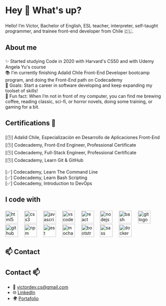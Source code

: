 <h1 align="left">Hey 👋 What's up?</h1>

###

<p align="left">
  Hello! I’m Victor, Bachelor of English, ESL teacher, interpreter, self-taught programmer, and trainee front-end developer from Chile 🇨🇱.
</p>

###

<h2 align="left">About me</h2>

###

<p align="left">
  ✨ Started studying Code in 2020 with Harvard's CS50 and with Udemy Angela Yu's course<br>
  📚 I'm currently finishing Adalid Chile Front-End Developer bootcamp program, and doing the Front-End path on Codecademy<br>
  🎯 Goals: Start a career in software developing and keep expanding my toolset of skills!<br>
  🎲 Fun fact: When I’m not in front of my computer, you can find me brewing coffee, reading classic, sci-fi, or horror novels, doing some training, or gaming for a bit.
</p>

###

<h2 align="left">Certifications 📃</h2>

###

<p align="left">
  [🕒] Adalid Chile, Especialización en Desarrollo de Aplicaciones Front-End<br>
  [🕒] Codecademy, Front-End Engineer, Professional Certificate<br>
  [🕒] Codecademy, Full-Stack Engineer, Professional Certificate<br>
  [🕒] Codecademy, Learn Git & GitHub<br>

  [✅] Codecademy, Learn The Command Line<br>
  [✅] Codecademy, Learn Bash Scripting<br>
  [✅] Codecademy, Introduction to DevOps<br>

</p>

###

<h2 align="left">I code with</h2>

###

<div align="left">
  <img src="https://cdn.jsdelivr.net/gh/devicons/devicon/icons/html5/html5-original.svg" height="40" alt="html5 logo"  />
  <img width="12" />
  <img src="https://cdn.jsdelivr.net/gh/devicons/devicon/icons/css3/css3-original.svg" height="40" alt="css3 logo"  />
  <img width="12" />
  <img src="https://cdn.jsdelivr.net/gh/devicons/devicon/icons/javascript/javascript-original.svg" height="40" alt="javascript logo"  />
  <img width="12" />
  <img src="https://cdn.jsdelivr.net/gh/devicons/devicon/icons/vscode/vscode-original.svg" height="40" alt="vscode logo"  />
  <img width="12" />
  <img src="https://cdn.jsdelivr.net/gh/devicons/devicon/icons/react/react-original.svg" height="40" alt="react logo"  />
  <img width="12" />
  <img src="https://cdn.jsdelivr.net/gh/devicons/devicon/icons/nodejs/nodejs-original.svg" height="40" alt="nodejs logo"  />
  <img width="12" />
  <img src="https://cdn.jsdelivr.net/gh/devicons/devicon/icons/bash/bash-original.svg" height="40" alt="bash logo"  />
  <img width="12" />
  <img src="https://cdn.jsdelivr.net/gh/devicons/devicon/icons/git/git-original.svg" height="40" alt="git logo"  />
  <img width="12" />
  <img src="https://cdn.jsdelivr.net/gh/devicons/devicon/icons/github/github-original.svg" height="40" alt="github logo"  />
  <img width="12" />
  <img src="https://cdn.jsdelivr.net/gh/devicons/devicon/icons/npm/npm-original-wordmark.svg" height="40" alt="npm logo"  />
  <img width="12" />
  <img src="https://cdn.jsdelivr.net/gh/devicons/devicon/icons/jest/jest-plain.svg" height="40" alt="jest logo"  />
  <img width="12" />
  <img src="https://cdn.jsdelivr.net/gh/devicons/devicon/icons/mocha/mocha-plain.svg" height="40" alt="mocha logo"  />
  <img width="12" />
  <img src="https://cdn.jsdelivr.net/gh/devicons/devicon/icons/bootstrap/bootstrap-original.svg" height="40" alt="bootstrap logo"  />
  <img width="12" />
  <img src="https://cdn.jsdelivr.net/gh/devicons/devicon/icons/sass/sass-original.svg" height="40" alt="sass logo"  />
  <img width="12" />
  <img src="https://cdn.jsdelivr.net/gh/devicons/devicon/icons/docker/docker-original.svg" height="40" alt="docker logo"  />
</div>

###

## 📫 **Contact**
<h2 align="left">Contact 📫</h2>

- 📧 [victordev.cs@gmail.com](mailto:victordev.cs@gmail.com)
- 🌐 [LinkedIn](https://www.linkedin.com/in/cifuentesuil-victor/)
- 🌍 [Portafolio](https://veehto.github.io/my-portfolio/)
